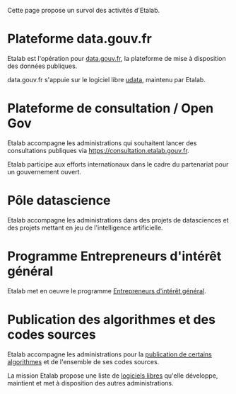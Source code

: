Cette page propose un survol des activités d'Etalab.

# Plateforme data.gouv.fr

Etalab est l'opération pour [data.gouv.fr](https://www.data.gouv.fr/),
la plateforme de mise à disposition des données publiques.

data.gouv.fr s'appuie sur le logiciel libre
[udata](https://getudata.org/), maintenu par Etalab.

# Plateforme de consultation / Open Gov

Etalab accompagne les administrations qui souhaitent lancer des
consultations publiques via https://consultation.etalab.gouv.fr.

Etalab participe aux efforts internationaux dans le cadre du
partenariat pour un gouvernement ouvert.

# Pôle datascience

Etalab accompagne les administrations dans des projets de datasciences
et des projets mettant en jeu de l'intelligence artificielle.

# Programme Entrepreneurs d'intérêt général

Etalab met en oeuvre le programme [Entrepreneurs d'intérêt
général](https://entrepreneur-interet-general.etalab.gouv.fr/).

# Publication des algorithmes et des codes sources

Etalab accompagne les administrations pour la [publication de certains
algorithmes](algorithmes-publics.md) et de l'ensemble de ses codes sources.

La mission Etalab propose une liste de [logiciels
libres](logiciels-libres.md) qu'elle développe, maintient et met à
disposition des autres administrations.
